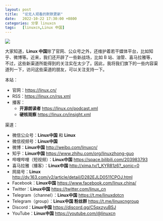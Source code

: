 ```yaml
---
layout: post
title:	"论无人观看的默默更新"
date:	2022-10-22 17:30:00 +0800 
categories:	分享 linuxcn 
tags:	[linuxcn,Linux 中国]
---
```



![](/Asserts/Images//attachment/album/202210/22/172810b1b9r117kw7sbifd.jpg)


大家知道，**Linux 中国**除了官网、公众号之外，还维护着若干媒体平台，比如知乎、微博等。近来，我们还开辟了一些新战场，比如 B 站、油管、喜马拉雅等，不过，这些新渠道所能得到的关注实在太少了。因此，我将我们旗下的一些内容渠道列一下，访问这些渠道的朋友，可以关注支持一下。


本站：


* 官网：<https://linux.cn/>
* RSS：<https://linux.cn/rss.xml>
* 播客：
	+ **开源朗读者** <https://linux.cn/podcast.xml>
	+ **硬核观察** <https://linux.cn/insight.xml>


渠道：


* 微信公众号：**Linux中国** 和 **Linux**
* 微信视频号：**Linux中国**
* 微博：**Linux中国** <http://weibo.com/linuxcn/>
* 知乎：**Linux中国** <https://www.zhihu.com/org/linuxzhong-guo>
* 哔哩哔哩（短视频）：**Linux中国** <https://space.bilibili.com/203983793>
* 喜马拉雅（播客）：**Linux中国** <http://xima.tv/1_KYR81z6?_sonic=0>
* 网易号：**Linux** <http://dy.163.com/v2/article/detail/D282EJLD0511CPOJ.html>
* Facebook：**Linux中国** <https://www.facebook.com/linux.china/>
* Twitter：**Linux中国** <https://twitter.com/linux_cn>
* Telegram（channel）：**Linux中国** <https://t.me/linuxdotcn>
* Telegram（group）：**Linux中国 粉丝群** <https://t.me/linuxcngroup>
* Discord：**Linux中国** <https://discord.gg/C5qxzyuBSJ>
* YouTube：**Linux中国** <https://youtube.com/@linuxcn>
